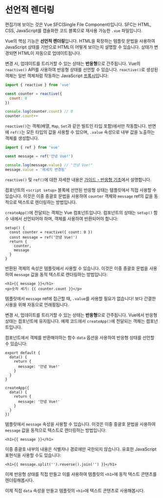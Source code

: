 # 선언적 렌더링

<div class="sfc">

편집기에 보이는 것은 Vue SFC(Single File Component)입니다.
SFC는 HTML, CSS, JavaScript를 캡슐화한 코드 블록으로 재사용 가능한 `.vue` 파일입니다.

</div>

Vue의 핵심 기능은 **선언적 렌더링**입니다.
HTML을 확장하는 템플릿 문법을 사용하여 JavaScript 상태를 기반으로 HTML이 어떻게 보이는지 설명할 수 있습니다.
상태가 변경되면 HTML이 자동으로 업데이트됩니다.

<div class="composition-api">

변경 시, 업데이트를 트리거할 수 있는 상태는 **반응형**으로 간주됩니다.
Vue의 `reactive()` API를 사용하여 반응형 상태를 선언할 수 있습니다.
`reactive()`로 생성된 객체는 일반 객체처럼 작동하는 JavaScript [프록시](https://developer.mozilla.org/en-US/docs/Web/JavaScript/Reference/Global_Objects/Proxy)입니다:

```js
import { reactive } from 'vue'

const counter = reactive({
  count: 0
})

console.log(counter.count) // 0
counter.count++
```

`reactive()`는 객체(배열, `Map`, `Set`과 같은 빌트인 타입 포함)에서만 작동합니다.
반면에 `ref()`는 모든 타입의 값을 사용할 수 있으며,
`.value` 속성으로 내부 값을 노출하는 객체를 생성합니다.

```js
import { ref } from 'vue'

const message = ref('안녕 Vue!')

console.log(message.value) // "안녕 Vue!"
message.value = '메세지 변경됨'
```

`reactive()` 및 `ref()`에 대한 자세한 내용은 <a target="_blank" href="/guide/essentials/reactivity-fundamentals.html">가이드 - 반응형 기초</a>에서 설명합니다.

<div class="sfc">

컴포넌트의 `<script setup>` 블록에 선언된 반응형 상태는 템플릿에서 직접 사용할 수 있습니다.
이것은 이중 중괄호 문법을 사용하여 `counter` 객체와 `message` ref의 값을 동적으로 텍스트로 렌더링하는 방법입니다.

</div>

<div class="html">

`createApp()`에 전달되는 객체는 Vue 컴포넌트입니다.
컴포넌트의 상태는 `setup()` 함수 내에서 선언되어야 하며, 객체를 사용하여 반환되어야 합니다:

```js{2,5}
setup() {
  const counter = reactive({ count: 0 })
  const message = ref('안녕 Vue!')
  return {
    counter,
    message
  }
}
```

반환된 객체의 속성은 템플릿에서 사용할 수 있습니다.
이것은 이중 중괄호 문법을 사용하여 `message` 값을 동적 텍스트로 렌더링하는 방법입니다:

</div>

```vue-html
<h1>{{ message }}</h1>
<p>숫자 세기: {{ counter.count }}</p>
```

템플릿에서 `message` ref에 접근할 때, `.value`를 사용할 필요가 없습니다!
보다 간결한 사용을 위해 자동으로 언래핑됩니다.

</div>

<div class="options-api">

변경 시, 업데이트를 트리거할 수 있는 상태는 **반응형**으로 간주됩니다.
Vue에서 반응형 상태는 컴포넌트에 유지됩니다.
예제 코드에서 `createApp()`에 전달되는 객체는 컴포넌트입니다.

컴포넌트에서 객체를 반환해야하는 함수 `data` 옵션을 사용하여 반응형 상태를 선언할 수 있습니다:

<div class="sfc">

```js{3-5}
export default {
  data() {
    return {
      message: '안녕 Vue!'
    }
  }
}
```

</div>
<div class="html">

```js{3-5}
createApp({
  data() {
    return {
      message: '안녕 Vue!'
    }
  }
})
```

</div>

템플릿에서 `message` 속성을 사용할 수 있습니다.
이것은 이중 중괄호 문법을 사용하여 `message` 값을 동적으로 텍스트로 렌더링하는 방법입니다:

```vue-html
<h1>{{ message }}</h1>
```

</div>

이중 중괄호 내부의 내용은 식별자나 경로에만 국한되지 않습니다.
유효한 JavaScript 표현식을 사용할 수도 있습니다:

```vue-html
<h1>{{ message.split('').reverse().join('') }}</h1>
```

<div class="composition-api">

이제 반응형 상태를 직접 만들고 이를 사용하여 템플릿의 `<h1>`에 동적 텍스트 콘텐츠를 렌더링해봅시다.

</div>

<div class="options-api">

이제 직접 `data` 속성을 만들고 템플릿의 `<h1>`에 텍스트 콘텐츠로 사용해봅시다.

</div>
